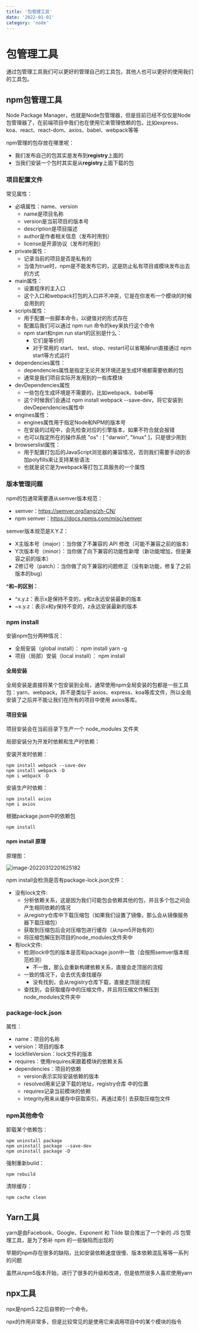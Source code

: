 ```yaml
---
title: '包管理工具'
date: '2022-01-01'
category: 'node'
---
```


# 包管理工具

通过包管理工具我们可以更好的管理自己的工具包，其他人也可以更好的使用我们的工具包。

## npm包管理工具
Node Package Manager，也就是Node包管理器，但是目前已经不仅仅是Node包管理器了，在前端项目中我们也在使用它来管理依赖的包，比如express、koa、react、react-dom、axios、babel、webpack等等

npm管理的包存放在哪里呢：

* 我们发布自己的包其实是发布到**registry**上面的
* 当我们安装一个包时其实是从**registry**上面下载的包

### 项目配置文件

常见属性：

* 必填属性：name、version
  * name是项目名称
  * version是当前项目的版本号
  * description是项目描述
  * author是作者相关信息（发布时用到）
  * license是开源协议（发布时用到）
* private属性：
  * 记录当前的项目是否是私有的
  * 当值为true时，npm是不能发布它的，这是防止私有项目或模块发布出去的方式
* main属性：
  * 设置程序的主入口
  * 这个入口和webpack打包的入口并不冲突，它是在你发布一个模块的时候会用到的
* scripts属性：
  * 用于配置一些脚本命令，以键值对的形式存在
  * 配置后我们可以通过 npm run 命令的key来执行这个命令
  * npm start和npm run start的区别是什么：
    * 它们是等价的
    * 对于常用的 start、 test、stop、restart可以省略掉run直接通过 npm start等方式运行
* dependencies属性：
  * dependencies属性是指定无论开发环境还是生成环境都需要依赖的包
  * 通常是我们项目实际开发用到的一些库模块
* devDependencies属性
  * 一些包在生成环境是不需要的，比如webpack、babel等
  * 这个时候我们会通过 npm install webpack --save-dev，将它安装到devDependencies属性中
* engines属性：
  * engines属性用于指定Node和NPM的版本号
  * 在安装的过程中，会先检查对应的引擎版本，如果不符合就会报错
  * 也可以指定所在的操作系统 "os" : [ "darwin", "linux" ]，只是很少用到
* browserslist属性：
  * 用于配置打包后的JavaScript浏览器的兼容情况，否则我们需要手动的添加polyfills来让支持某些语法
  * 也就是说它是为webpack等打包工具服务的一个属性

### 版本管理问题

npm的包通常需要遵从semver版本规范：

* semver：<https://semver.org/lang/zh-CN/>
* npm semver：<https://docs.npmjs.com/misc/semver>

semver版本规范是X.Y.Z：

* X主版本号（major）：当你做了不兼容的 API 修改（可能不兼容之前的版本）
* Y次版本号（minor）：当你做了向下兼容的功能性新增（新功能增加，但是兼容之前的版本）
* Z修订号（patch）：当你做了向下兼容的问题修正（没有新功能，修复了之前版本的bug）

 **^和~的区别：**

* ^x.y.z：表示x是保持不变的，y和z永远安装最新的版本
* ~x.y.z：表示x和y保持不变的，z永远安装最新的版本

### npm install

安装npm包分两种情况：

* 全局安装（global install）： npm install yarn -g
* 项目（局部）安装（local install）： npm install

#### 全局安装

全局安装是直接将某个包安装到全局，通常使用npm全局安装的包都是一些工具包：yarn、webpack，并不是类似于 axios、express、koa等库文件，所以全局安装了之后并不能让我们在所有的项目中使用 axios等库。

#### 项目安装

项目安装会在当前目录下生产一个 node_modules 文件夹

 局部安装分为开发时依赖和生产时依赖：

安装开发时依赖：

```shell
npm install webpack --save-dev
npm install webpack -D
npm i webpack -D
```

安装生产时依赖：

```shell
npm install axios
npm i axios
```

根据package.json中的依赖包

```shell
npm install
```

#### npm install 原理

原理图：

![image-20220312201625182](https://codertzm.oss-cn-chengdu.aliyuncs.com/image-20220312201625182.png)

npm install会检测是否有package-lock.json文件：

* 没有lock文件:
  * 分析依赖关系，这是因为我们可能包会依赖其他的包，并且多个包之间会产生相同依赖的情况
  * 从registry仓库中下载压缩包（如果我们设置了镜像，那么会从镜像服务器下载压缩包）
  * 获取到压缩包后会对压缩包进行缓存（从npm5开始有的）
  * 将压缩包解压到项目的node_modules文件夹中
* 有lock文件:
  * 检测lock中包的版本是否和package.json中一致（会按照semver版本规范检测）
    * 不一致，那么会重新构建依赖关系，直接会走顶层的流程
  * 一致的情况下，会去优先查找缓存
    * 没有找到，会从registry仓库下载，直接走顶层流程
  * 查找到，会获取缓存中的压缩文件，并且将压缩文件解压到node_modules文件夹中

### package-lock.json

属性：

* name：项目的名称
* version：项目的版本
* lockfileVersion：lock文件的版本
* requires：使用requires来跟着模块的依赖关系
* dependencies：项目的依赖
  * version表示实际安装依赖的版本
  * resolved用来记录下载的地址，registry仓库 中的位置
  * requires记录当前模块的依赖
  * integrity用来从缓存中获取索引，再通过索引 去获取压缩包文件

### npm其他命令

卸载某个依赖包：

```shell
npm uninstall package
npm uninstall package --save-dev
npm uninstall package -D
```

强制重新build：

```shell
npm rebuild
```

 清除缓存：

```shell
npm cache clean
```

## Yarn工具

yarn是由Facebook、Google、Exponent 和 Tilde 联合推出了一个新的 JS 包管理工具，是为了弥补 npm 的一些缺陷而出现的

早期的npm存在很多的缺陷，比如安装依赖速度很慢、版本依赖混乱等等一系列的问题

虽然从npm5版本开始，进行了很多的升级和改进，但是依然很多人喜欢使用yarn

## npx工具

npx是npm5.2之后自带的一个命令。

npx的作用非常多，但是比较常见的是使用它来调用项目中的某个模块的指令
